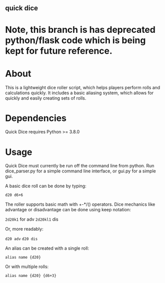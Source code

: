 ## quick dice

# Note, this branch is has deprecated python/flask code which is being kept for future reference.

# About

This is a lightweight dice roller script, which helps players perform rolls and calculations quickly. It includes a basic aliasing system, which allows for quickly and easily creating sets of rolls.

# Dependencies

Quick Dice requires Python >= 3.8.0

# Usage

Quick Dice must currently be run off the command line from python. Run dice_parser.py for a simple command line interface, or gui.py for a simple gui.

A basic dice roll can be done by typing:

`d20
d6+6`

The roller supports basic math with +-\*/() operators.
Dice mechanics like advantage or disadvantage can be done using keep notation:

`2d20k1`  for adv
`2d20kl1` dis

Or, more readably:

`d20 adv`
`d20 dis`

An alias can be created with a single roll:

`alias name {d20}`

Or with multiple rolls:

`alias name {d20} {d6+3}`
